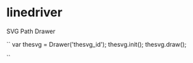 # linedriver
SVG Path Drawer

``
var thesvg = Drawer('thesvg_id');
thesvg.init();
thesvg.draw();

``
